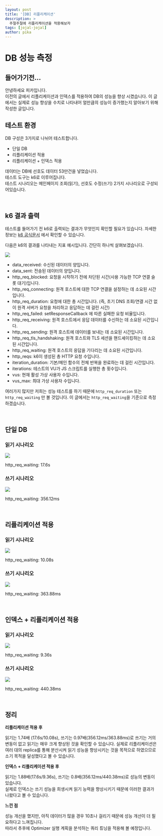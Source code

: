 ```yaml
---
layout: post
title: '[DB] 리플리케이션'
description: >
  주절주절에 리플리케이션을 적용해보자
tags: [jojal-jojal]
author: pika
---
```


# DB 성능 측정

## 들어가기전...

안녕하세요 피카입니다.  
이전의 글에서 리플리케이션과 인덱스를 적용하여 DB의 성능을 향상 시켰습니다. 이 글에서는 실제로 성능 향상을 수치로 나타내어 얼만큼의 성능이 증가했는지 알아보기 위해 작성한 글입니다.

## 테스트 환경

DB 구성은 3가지로 나뉘어 테스트합니다.

- 단일 DB
- 리플리케이션 적용
- 리플리케이션 + 인덱스 적용

데이터는 DB에 선호도 데이터 53만건을 넣었습니다.  
테스트 도구는 k6로 이루어집니다.  
테스트 시나리오는 메인페이지 조회(읽기), 선호도 수정(쓰기) 2가지 시나리오로 구성되어있습니다.

<br>

## k6 결과 출력

테스트를 들어가기 전 k6로 출력되는 결과가 무엇인지 확인할 필요가 있습니다. 자세한 정보는 [k6 공식문서](https://k6.io/docs/using-k6/metrics/) 에서 확인할 수 있습니다.

다음은 k6의 결과를 나타내는 지표 예시입니다. 간단히 하나씩 살펴보겠습니다.

![](./images/2021-11-01-02-08-08.png)

- data_received: 수신된 데이터의 양입니다.
- data_sent: 전송된 데이터의 양입니다.
- http_req_blocked: 요청을 시작하기 전에 차단된 시간(사용 가능한 TCP 연결 슬롯 대기)입니다. 
- http_req_connecting: 원격 호스트에 대한 TCP 연결을 설정하는 데 소요된 시간입니다.
- http_req_duration: 요청에 대한 총 시간입니다. (즉, 초기 DNS 조회/연결 시간 없이 원격 서버가 요청을 처리하고 응답하는 데 걸린 시간)
- http_req_failed: setResponseCallback 에 따른 실패한 요청 비율입니다.
- http_req_receiving: 원격 호스트에서 응답 데이터를 수신하는 데 소요된 시간입니다.
- http_req_sending: 원격 호스트에 데이터를 보내는 데 소요된 시간입니다. 
- http_req_tls_handshaking: 원격 호스트와 TLS 세션을 핸드셰이킹하는 데 소요된 시간입니다.
- http_req_waiting: 원격 호스트의 응답을 기다리는 데 소요된 시간입니다.
- http_reqs: k6이 생성된 총 HTTP 요청 수입니다.
- iteration_duration: 기본/메인 함수의 전체 반복을 완료하는 데 걸린 시간입니다.
- iterations: 테스트의 VU가 JS 스크립트를 실행한 총 횟수입니다.
- vus: 현재 활성 가상 사용자 수입니다.
- vus_max: 최대 가상 사용자 수입니다.

여러가지 많지만 저희는 성능 테스트를 하기 때문에 `http_req_duration` 또는 `http_req_waiting` 만 볼 것입니다. 이 글에서는 `http_req_waiting`을 기준으로 측정하겠습니다.

<br>

## 단일 DB

### 읽기 시나리오

![](./images/2021-11-01-02-15-10.png)

http_req_waiting: 17.6s

### 쓰기 시나리오

![](./images/2021-11-01-02-15-46.png)

http_req_waiting: 356.12ms

<br>

## 리플리케이션 적용

### 읽기 시나리오
![](./images/2021-11-01-02-16-22.png)

http_req_waiting: 10.08s

### 쓰기 시나리오

![](./images/2021-11-01-02-17-04.png)

http_req_waiting: 363.88ms

<br>

## 인덱스 + 리플리케이션 적용

### 읽기 시나리오

![](./images/2021-11-01-02-17-42.png)

http_req_waiting: 9.36s

### 쓰기 시나리오

![](./images/2021-11-01-02-18-01.png)

http_req_waiting: 440.38ms

<br>

## 정리

__리플리케이션 적용 후__

읽기는 1.74배 (17.6s/10.08s), 쓰기는 0.97배(356.12ms/363.88ms)로 쓰기는 거의 변동이 없고 읽기는 매우 크게 향상된 것을 확인할 수 있습니다.
실제로 리플리케이션은 여러 대의 replica를 통해 분산시켜 읽기 성능을 향상시키는 것을 목적으로 하였으므로 소기 목적을 달성했다고 볼 수 있습니다.

__인덱스 + 리플리케이션 적용 후__

읽기는 1.88배(17.6s/9.36s), 쓰기는 0.8배(356.12ms/440.38ms)로 성능의 변동이 있습니다.  
실제로 인덱스는 쓰기 성능을 희생시켜 읽기 능력을 향상시키기 때문에 이러한 결과가 나왔다고 볼 수 있습니다.

__느낀 점__

성능 개선을 했지만, 아직 데이터가 많을 경우 10초나 걸리기 때문에 성능 개선이 더 필요하다고 느껴집니다.  
따라서 추후에 Optimizer 실행 계획을 분석하는 쿼리 튜닝을 적용해 볼 예정입니다.

